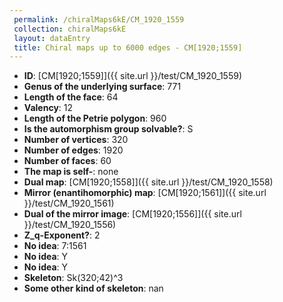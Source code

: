 ```yaml
--- 
 permalink: /chiralMaps6kE/CM_1920_1559 
 collection: chiralMaps6kE
 layout: dataEntry
 title: Chiral maps up to 6000 edges - CM[1920;1559]
---
```


- **ID**: [CM[1920;1559]]({{ site.url }}/test/CM_1920_1559)
- **Genus of the underlying surface**: 771
- **Length of the face**: 64
- **Valency**: 12
- **Length of the Petrie polygon**: 960
- **Is the automorphism group solvable?**: S
- **Number of vertices**: 320
- **Number of edges**: 1920
- **Number of faces**: 60
- **The map is self-**: none
- **Dual map**: [CM[1920;1558]]({{ site.url }}/test/CM_1920_1558)
- **Mirror (enantihomorphic) map**: [CM[1920;1561]]({{ site.url }}/test/CM_1920_1561)
- **Dual of the mirror image**: [CM[1920;1556]]({{ site.url }}/test/CM_1920_1556)
- **Z_q-Exponent?**: 2
- **No idea**:  7:1561
- **No idea**: Y
- **No idea**: Y
- **Skeleton**: Sk(320;42)^3
- **Some other kind of skeleton**: nan
